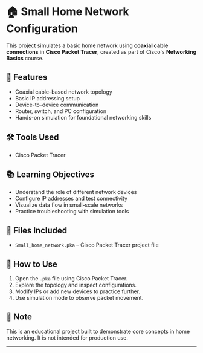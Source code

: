 # 🏠 Small Home Network Configuration

This project simulates a basic home network using **coaxial cable connections** in **Cisco Packet Tracer**, created as part of Cisco's **Networking Basics** course.

## 🔧 Features

- Coaxial cable–based network topology
- Basic IP addressing setup
- Device-to-device communication
- Router, switch, and PC configuration
- Hands-on simulation for foundational networking skills

## 🛠 Tools Used

- Cisco Packet Tracer

## 📚 Learning Objectives

- Understand the role of different network devices
- Configure IP addresses and test connectivity
- Visualize data flow in small-scale networks
- Practice troubleshooting with simulation tools

## 📁 Files Included

- `Small_home_network.pka` – Cisco Packet Tracer project file

## 🚀 How to Use

1. Open the `.pka` file using Cisco Packet Tracer.
2. Explore the topology and inspect configurations.
3. Modify IPs or add new devices to practice further.
4. Use simulation mode to observe packet movement.

## 📌 Note

This is an educational project built to demonstrate core concepts in home networking. It is not intended for production use.

---
